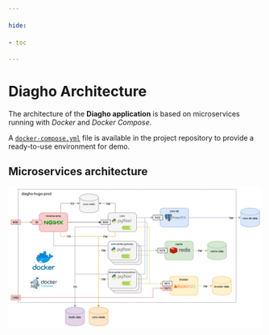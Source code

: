 ```yaml
---

hide:

- toc

---
```


# Diagho Architecture

The architecture of the __Diagho application__ is based on microservices running with _Docker_ and _Docker Compose_.

A [`docker-compose.yml`](https://github.com/DiaghoProject/diagho-hugo-prod/blob/main/docker-compose.yml) file is available in the project repository to provide a ready-to-use environment for demo.

## Microservices architecture

![diagho-hugo-prod_architecture.png](./../images/diagho-hugo-prod_architecture.png)
